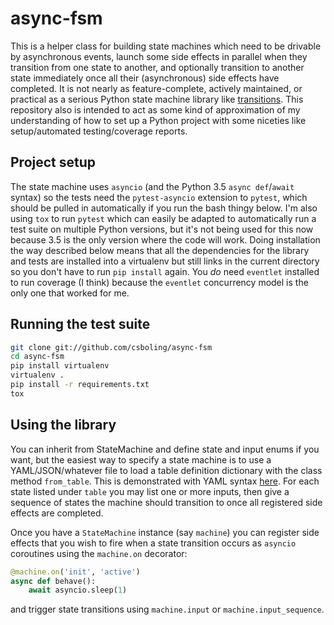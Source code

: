 # async-fsm

This is a helper class for building state machines which need to be
drivable by asynchronous events, launch some side effects in parallel when they
transition from one state to another, and optionally transition to
another state immediately once all their (asynchronous) side effects
have completed. It is not nearly as feature-complete, actively
maintained, or practical as a serious Python state machine library
like [transitions](https://github.com/tyarkoni/transitions). This
repository also is intended to act as some kind of approximation
of my understanding of how to set up a Python project with some
niceties like setup/automated testing/coverage reports.

## Project setup

The state machine uses `asyncio` (and the Python 3.5 `async
def`/`await` syntax) so the tests need the `pytest-asyncio` extension
to `pytest`, which should be pulled in automatically if you run the
bash thingy below. I'm also using `tox` to run `pytest` which can
easily be adapted to automatically run a test suite on multiple Python
versions, but it's not being used for this now because 3.5 is the only
version where the code will work. Doing installation the way described
below means that all the dependencies for the library and tests are
installed into a virtualenv but still links in the current directory
so you don't have to run `pip install` again.  You _do_ need
`eventlet` installed to run coverage (I think) because the `eventlet`
concurrency model is the only one that worked for me.

## Running the test suite

```bash
git clone git://github.com/csboling/async-fsm
cd async-fsm
pip install virtualenv
virtualenv .
pip install -r requirements.txt
tox
```

## Using the library

You can inherit from StateMachine and define state and input enums if
you want, but the easiest way to specify a state machine is to use a
YAML/JSON/whatever file to load a table definition dictionary with the
class method `from_table`. This is
demonstrated with YAML syntax [here](async_fsm/tests/test_fsm.yaml). For
each state listed under `table` you may list one or more inputs, then
give a sequence of states the machine should transition to once all
registered side effects are completed.

Once you have a `StateMachine` instance (say `machine`) you can
register side effects that you wish to fire when a state transition
occurs as `asyncio` coroutines using the `machine.on` decorator:

``` python
@machine.on('init', 'active')
async def behave():
    await asyncio.sleep(1)
```

and trigger state transitions using `machine.input` or
`machine.input_sequence`.
